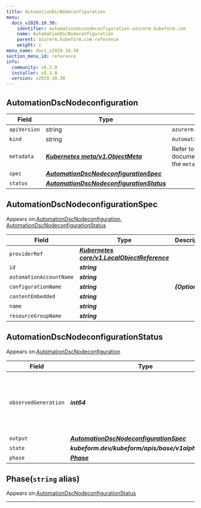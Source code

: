 ```yaml
---
title: AutomationDscNodeconfiguration
menu:
  docs_v2020.10.30:
    identifier: automationdscnodeconfiguration-azurerm.kubeform.com
    name: AutomationDscNodeconfiguration
    parent: azurerm.kubeform.com-reference
    weight: 1
menu_name: docs_v2020.10.30
section_menu_id: reference
info:
  community: v0.3.0
  installer: v0.3.0
  version: v2020.10.30
---
```


## AutomationDscNodeconfiguration
| Field | Type | Description |
| ------ | ----- | ----------- |
| `apiVersion` | string | `azurerm.kubeform.com/v1alpha1` |
|    `kind` | string | `AutomationDscNodeconfiguration` |
| `metadata` | ***[Kubernetes meta/v1.ObjectMeta](https://v1-18.docs.kubernetes.io/docs/reference/generated/kubernetes-api/v1.18/#objectmeta-v1-meta)***|Refer to the Kubernetes API documentation for the fields of the `metadata` field.|
| `spec` | ***[AutomationDscNodeconfigurationSpec](#automationdscnodeconfigurationspec)***||
| `status` | ***[AutomationDscNodeconfigurationStatus](#automationdscnodeconfigurationstatus)***||
## AutomationDscNodeconfigurationSpec

Appears on:[AutomationDscNodeconfiguration](#automationdscnodeconfiguration), [AutomationDscNodeconfigurationStatus](#automationdscnodeconfigurationstatus)

| Field | Type | Description |
| ------ | ----- | ----------- |
| `providerRef` | ***[Kubernetes core/v1.LocalObjectReference](https://v1-18.docs.kubernetes.io/docs/reference/generated/kubernetes-api/v1.18/#localobjectreference-v1-core)***||
| `id` | ***string***||
| `automationAccountName` | ***string***||
| `configurationName` | ***string***| ***(Optional)*** |
| `contentEmbedded` | ***string***||
| `name` | ***string***||
| `resourceGroupName` | ***string***||
## AutomationDscNodeconfigurationStatus

Appears on:[AutomationDscNodeconfiguration](#automationdscnodeconfiguration)

| Field | Type | Description |
| ------ | ----- | ----------- |
| `observedGeneration` | ***int64***| ***(Optional)*** Resource generation, which is updated on mutation by the API Server.|
| `output` | ***[AutomationDscNodeconfigurationSpec](#automationdscnodeconfigurationspec)***| ***(Optional)*** |
| `state` | ***kubeform.dev/kubeform/apis/base/v1alpha1.State***| ***(Optional)*** |
| `phase` | ***[Phase](#phase)***| ***(Optional)*** |
## Phase(`string` alias)

Appears on:[AutomationDscNodeconfigurationStatus](#automationdscnodeconfigurationstatus)

---
